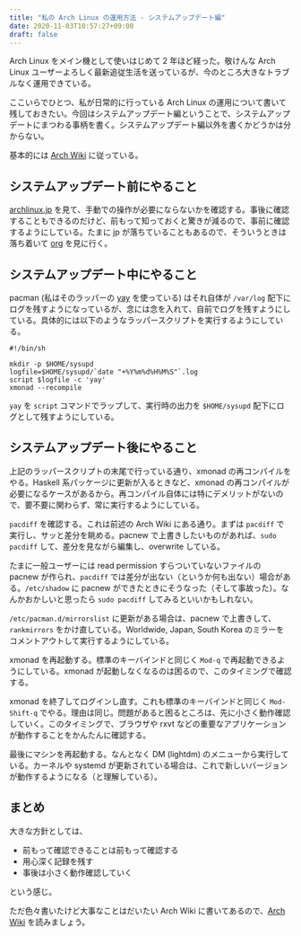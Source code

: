 ```yaml
---
title: "私の Arch Linux の運用方法 - システムアップデート編"
date: 2020-11-03T10:57:27+09:00
draft: false
---
```


Arch Linux をメイン機として使いはじめて 2 年ほど経った。敬けんな Arch Linux ユーザーよろしく最新追従生活を送っているが、今のところ大きなトラブルなく運用できている。

ここいらでひとつ、私が日常的に行っている Arch Linux の運用について書いて残しておきたい。今回はシステムアップデート編ということで、システムアップデートにまつわる事柄を書く。システムアップデート編以外を書くかどうかは分からない。

基本的には [Arch Wiki](https://wiki.archlinux.jp/index.php/Arch_Linux_%E3%81%AE%E5%AE%89%E5%AE%9A%E5%8C%96#Arch_.E3.81.AE.E3.83.A1.E3.83.B3.E3.83.86.E3.83.8A.E3.83.B3.E3.82.B9) に従っている。

## システムアップデート前にやること

[archlinux.jp](https://www.archlinux.jp/) を見て、手動での操作が必要にならないかを確認する。事後に確認することもできるのだけど、前もって知っておくと驚きが減るので、事前に確認するようにしている。たまに jp が落ちていることもあるので、そういうときは落ち着いて [org](https://www.archlinux.org/) を見に行く。

## システムアップデート中にやること

pacman (私はそのラッパーの [yay](https://github.com/Jguer/yay) を使っている) はそれ自体が `/var/log` 配下にログを残すようになっているが、念には念を入れて、自前でログを残すようにしている。具体的には以下のようなラッパースクリプトを実行するようにしている。

```
#!/bin/sh

mkdir -p $HOME/sysupd
logfile=$HOME/sysupd/`date "+%Y%m%d%H%M%S"`.log
script $logfile -c 'yay'
xmonad --recompile
```

`yay` を `script` コマンドでラップして、実行時の出力を `$HOME/sysupd` 配下にログとして残すようにしている。

## システムアップデート後にやること

上記のラッパースクリプトの末尾で行っている通り、xmonad の再コンパイルをやる。Haskell 系パッケージに更新が入るときなど、xmonad の再コンパイルが必要になるケースがあるから。再コンパイル自体には特にデメリットがないので、要不要に関わらず、常に実行するようにしている。

`pacdiff` を確認する。これは前述の Arch Wiki にある通り。まずは `pacdiff` で実行し、サッと差分を眺める。pacnew で上書きしたいものがあれば、`sudo pacdiff` して、差分を見ながら編集し、overwrite している。

たまに一般ユーザーには read permission すらついていないファイルの pacnew が作られ、`pacdiff` では差分が出ない（というか何も出ない）場合がある。`/etc/shadow` に pacnew ができたときにそうなった（そして事故った）。なんかおかしいと思ったら `sudo pacdiff` してみるといいかもしれない。

`/etc/pacman.d/mirrorslist` に更新がある場合は、pacnew で上書きして、`rankmirrors` をかけ直している。Worldwide, Japan, South Korea のミラーをコメントアウトして実行するようにしている。

xmonad を再起動する。標準のキーバインドと同じく `Mod-q` で再起動できるようにしている。xmonad が起動しなくなるのは困るので、このタイミングで確認する。

xmonad を終了してログインし直す。これも標準のキーバインドと同じく `Mod-Shift-q` でやる。理由は同じ。問題があると困るところは、先に小さく動作確認していく。このタイミングで、ブラウザや rxvt などの重要なアプリケーションが動作することをかんたんに確認する。

最後にマシンを再起動する。なんとなく DM (lightdm) のメニューから実行している。カーネルや systemd が更新されている場合は、これで新しいバージョンが動作するようになる（と理解している）。

## まとめ

大きな方針としては、

- 前もって確認できることは前もって確認する
- 用心深く記録を残す
- 事後は小さく動作確認していく

という感じ。

ただ色々書いたけど大事なことはだいたい Arch Wiki に書いてあるので、[Arch Wiki](https://wiki.archlinux.jp/index.php/Arch_Linux_%E3%81%AE%E5%AE%89%E5%AE%9A%E5%8C%96) を読みましょう。
